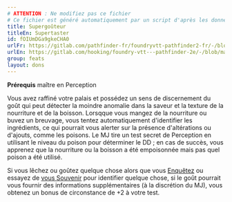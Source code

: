 ```yaml
---
# ATTENTION : Ne modifiez pas ce fichier
# Ce fichier est généré automatiquement par un script d'après les données du module Foundry VTT officiel et de sa traduction
title: Supergoûteur
titleEn: Supertaster
id: fOIUmDGa9gkeCHA0
urlFr: https://gitlab.com/pathfinder-fr/foundryvtt-pathfinder2-fr/-/blob/master/data/feats/fOIUmDGa9gkeCHA0.htm
urlEn: https://gitlab.com/hooking/foundry-vtt---pathfinder-2e/-/blob/master/packs/data/feats.db/supertaster.json
group: feats
layout: dons
---
```

**Prérequis** maître en Perception

Vous avez raffiné votre palais et possédez un sens de discernement du goût qui peut détecter la moindre anomalie dans la saveur et la texture de la nourriture et de la boisson. Lorsqque vous mangez de la nourriture ou buvez un breuvage, vous tentez automatiquement d'identifier les ingrédients, ce qui pourrait vous alerter sur la présence d'altérations ou d'ajouts, comme les poisons. Le MJ tire un test secret de Perception en utilisant le niveau du poison pour déterminer le DD ; en cas de succès, vous apprenez que la nourriture ou la boisson a été empoisonnée mais pas quel poison a été utilisé.

Si vous lêchez ou goûtez quelque chose alors que vous [Enquêtez](../actions/enquêter.md) ou essayez de [vous Souvenir](../actions/se-souvenir-connaissance.md) pour identifier quelque chose, si le goût pourrait vous fournir des informations supplémentaires (à la discrétion du MJ), vous obtenez un bonus de circonstance de +2 à votre test.


